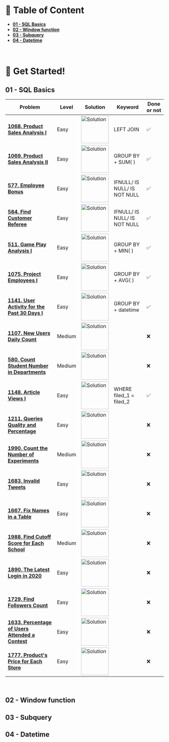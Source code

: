 # 🥥 Table of Content
* **[01 - SQL Basics](#sql_basics)**
* **[02 - Window function](#window_function)**
* **[03 - Subquery](#subquery)**
* **[04 - Datetime](#datetime)**
<br><br><br>

# 🥑 Get Started!
## 01 - SQL Basics<a name = 'sql_basics'></a>

| Problem | Level | Solution | Keyword | Done or not |
| ------- | ---- | -------- | ---------------- | ---------------- |
| **[1068. Product Sales Analysis I](https://leetcode.cn/problems/product-sales-analysis-i/)** | Easy | <a href="https://leetcode.cn/problems/product-sales-analysis-i/solutions/1470542/by-zg104-ch25/"><img src="https://github.com/Hehua-Fan/CS-Notes-for-Later/assets/95437839/20db1847-0640-4649-ac94-3d9baef3b003" width="88" alt="Solution"></a> | LEFT JOIN | ✅ |
| **[1069. Product Sales Analysis II](https://leetcode.cn/problems/product-sales-analysis-ii/)** | Easy | <a href="https://leetcode.cn/problems/product-sales-analysis-i/solutions/1470542/by-zg104-ch25/"><img src="https://github.com/Hehua-Fan/CS-Notes-for-Later/assets/95437839/20db1847-0640-4649-ac94-3d9baef3b003" width="88" alt="Solution"></a> | GROUP BY + SUM( ) | ✅ |
| **[577. Employee Bonus](https://leetcode.cn/problems/employee-bonus/)** | Easy | <a href="https://leetcode.cn/problems/product-sales-analysis-i/solutions/1470542/by-zg104-ch25/"><img src="https://github.com/Hehua-Fan/CS-Notes-for-Later/assets/95437839/20db1847-0640-4649-ac94-3d9baef3b003" width="88" alt="Solution"></a> | IFNULL/ IS NULL/ IS NOT NULL | ✅ |
| **[584. Find Customer Referee](https://leetcode.cn/problems/find-customer-referee)** | Easy | <a href="https://leetcode.cn/problems/product-sales-analysis-i/solutions/1470542/by-zg104-ch25/"><img src="https://github.com/Hehua-Fan/CS-Notes-for-Later/assets/95437839/20db1847-0640-4649-ac94-3d9baef3b003" width="88" alt="Solution"></a> | IFNULL/ IS NULL/ IS NOT NULL | ✅ |
| **[511. Game Play Analysis I](https://leetcode.cn/problems/game-play-analysis-i)** | Easy | <a href="https://leetcode.cn/problems/product-sales-analysis-i/solutions/1470542/by-zg104-ch25/"><img src="https://github.com/Hehua-Fan/CS-Notes-for-Later/assets/95437839/20db1847-0640-4649-ac94-3d9baef3b003" width="88" alt="Solution"></a> | GROUP BY + MIN( ) | ✅ |
| **[1075. Project Employees I](https://leetcode.cn/problems/project-employees-i)** | Easy | <a href="https://leetcode.cn/problems/product-sales-analysis-i/solutions/1470542/by-zg104-ch25/"><img src="https://github.com/Hehua-Fan/CS-Notes-for-Later/assets/95437839/20db1847-0640-4649-ac94-3d9baef3b003" width="88" alt="Solution"></a> | GROUP BY + AVG( ) | ✅ |
| **[1141. User Activity for the Past 30 Days I](https://leetcode.cn/problems/user-activity-for-the-past-30-days-i)** | Easy | <a href="https://leetcode.cn/problems/product-sales-analysis-i/solutions/1470542/by-zg104-ch25/"><img src="https://github.com/Hehua-Fan/CS-Notes-for-Later/assets/95437839/20db1847-0640-4649-ac94-3d9baef3b003" width="88" alt="Solution"></a> | GROUP BY + datetime | ✅ |
| **[1107. New Users Daily Count](https://leetcode.cn/problems/new-users-daily-count)** | Medium | <a href="https://leetcode.cn/problems/product-sales-analysis-i/solutions/1470542/by-zg104-ch25/"><img src="https://github.com/Hehua-Fan/CS-Notes-for-Later/assets/95437839/20db1847-0640-4649-ac94-3d9baef3b003" width="88" alt="Solution"></a> |  | ❌ |
| **[580. Count Student Number in Departments](https://leetcode.cn/problems/count-student-number-in-departments)** | Medium | <a href="https://leetcode.cn/problems/product-sales-analysis-i/solutions/1470542/by-zg104-ch25/"><img src="https://github.com/Hehua-Fan/CS-Notes-for-Later/assets/95437839/20db1847-0640-4649-ac94-3d9baef3b003" width="88" alt="Solution"></a> |  | ❌ |
| **[1148. Article Views I](https://leetcode.cn/problems/article-views-i)** | Easy | <a href="https://leetcode.cn/problems/product-sales-analysis-i/solutions/1470542/by-zg104-ch25/"><img src="https://github.com/Hehua-Fan/CS-Notes-for-Later/assets/95437839/20db1847-0640-4649-ac94-3d9baef3b003" width="88" alt="Solution"></a> | WHERE filed_1 = filed_2 | ✅ |
| **[1211. Queries Quality and Percentage](https://leetcode.cn/problems/queries-quality-and-percentage)** | Easy | <a href="https://leetcode.cn/problems/product-sales-analysis-i/solutions/1470542/by-zg104-ch25/"><img src="https://github.com/Hehua-Fan/CS-Notes-for-Later/assets/95437839/20db1847-0640-4649-ac94-3d9baef3b003" width="88" alt="Solution"></a> |  | ❌ |
| **[1990. Count the Number of Experiments](https://leetcode.cn/problems/count-the-number-of-experiments/)** | Medium | <a href="https://leetcode.cn/problems/product-sales-analysis-i/solutions/1470542/by-zg104-ch25/"><img src="https://github.com/Hehua-Fan/CS-Notes-for-Later/assets/95437839/20db1847-0640-4649-ac94-3d9baef3b003" width="88" alt="Solution"></a> |  | ❌ |
| **[1683. Invalid Tweets](https://leetcode.cn/problemset/all-code-essentials/?search=1683&page=1&sorting=W3sic29ydE9yZGVyIjoiREVTQ0VORElORyIsIm9yZGVyQnkiOiJGUk9OVEVORF9JRCJ9XQ%3D%3D)** | Easy | <a href="https://leetcode.cn/problems/product-sales-analysis-i/solutions/1470542/by-zg104-ch25/"><img src="https://github.com/Hehua-Fan/CS-Notes-for-Later/assets/95437839/20db1847-0640-4649-ac94-3d9baef3b003" width="88" alt="Solution"></a> |  | ❌ |
| **[1667. Fix Names in a Table](https://leetcode.cn/problems/fix-names-in-a-table)** | Easy | <a href="https://leetcode.cn/problems/product-sales-analysis-i/solutions/1470542/by-zg104-ch25/"><img src="https://github.com/Hehua-Fan/CS-Notes-for-Later/assets/95437839/20db1847-0640-4649-ac94-3d9baef3b003" width="88" alt="Solution"></a> |  | ❌ |
| **[1988. Find Cutoff Score for Each School](https://leetcode.cn/problems/find-cutoff-score-for-each-school)** | Medium | <a href="https://leetcode.cn/problems/product-sales-analysis-i/solutions/1470542/by-zg104-ch25/"><img src="https://github.com/Hehua-Fan/CS-Notes-for-Later/assets/95437839/20db1847-0640-4649-ac94-3d9baef3b003" width="88" alt="Solution"></a> |  | ❌ |
| **[1890. The Latest Login in 2020](https://leetcode.cn/problems/the-latest-login-in-2020)** | Easy | <a href="https://leetcode.cn/problems/product-sales-analysis-i/solutions/1470542/by-zg104-ch25/"><img src="https://github.com/Hehua-Fan/CS-Notes-for-Later/assets/95437839/20db1847-0640-4649-ac94-3d9baef3b003" width="88" alt="Solution"></a> |  | ❌ |
| **[1729. Find Followers Count](https://leetcode.cn/problems/find-followers-count)** | Easy | <a href="https://leetcode.cn/problems/product-sales-analysis-i/solutions/1470542/by-zg104-ch25/"><img src="https://github.com/Hehua-Fan/CS-Notes-for-Later/assets/95437839/20db1847-0640-4649-ac94-3d9baef3b003" width="88" alt="Solution"></a> |  | ❌ |
| **[1633. Percentage of Users Attended a Contest](https://leetcode.cn/problems/percentage-of-users-attended-a-contest)** | Easy | <a href="https://leetcode.cn/problems/product-sales-analysis-i/solutions/1470542/by-zg104-ch25/"><img src="https://github.com/Hehua-Fan/CS-Notes-for-Later/assets/95437839/20db1847-0640-4649-ac94-3d9baef3b003" width="88" alt="Solution"></a> |  | ❌ |
| **[1777. Product's Price for Each Store](https://leetcode.cn/problems/products-price-for-each-store)** | Easy | <a href="https://leetcode.cn/problems/product-sales-analysis-i/solutions/1470542/by-zg104-ch25/"><img src="https://github.com/Hehua-Fan/CS-Notes-for-Later/assets/95437839/20db1847-0640-4649-ac94-3d9baef3b003" width="88" alt="Solution"></a> |  | ❌ |

<br>

## 02 - Window function<a name = 'window_function'></a>
## 03 - Subquery<a name = 'subquery'></a>
## 04 - Datetime<a name = 'datetime'></a>

